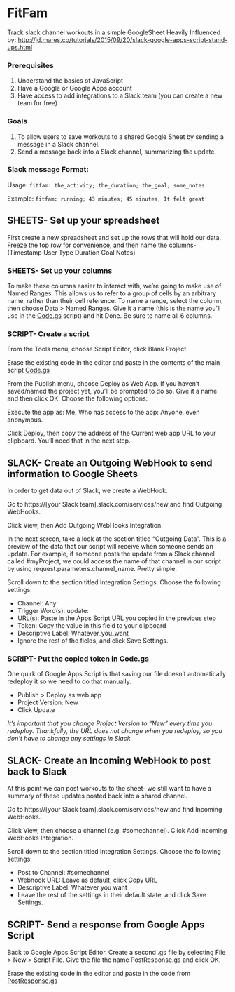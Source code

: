 # FitFam
Track slack channel workouts in a simple GoogleSheet
Heavily Influenced by: http://jd.mares.co/tutorials/2015/09/20/slack-google-apps-script-stand-ups.html

### Prerequisites
1. Understand the basics of JavaScript
2. Have a Google or Google Apps account
3. Have access to add integrations to a Slack team (you can create a new team for free)

### Goals
1. To allow users to save workouts to a shared Google Sheet by sending a message in a Slack channel.
2. Send a message back into a Slack channel, summarizing the update.

### Slack message Format:

Usage: `fitfam: the_activity; the_duration; the_goal; some_notes`

Example: `fitfam: running; 43 minutes; 45 minutes; It felt great!`

## SHEETS- Set up your spreadsheet
First create a new spreadsheet and set up the rows that will hold our data. Freeze the top row for convenience, and then name the columns- (Timestamp	User	Type	Duration	Goal	Notes)

### SHEETS- Set up your columns
To make these columns easier to interact with, we’re going to make use of Named Ranges. This allows us to refer to a group of cells by an arbitrary name, rather than their cell reference. To name a range, select the column, then choose Data > Named Ranges. Give it a name (this is the name you'll use in the [Code.gs](Code.gs) script) and hit Done. Be sure to name all 6 columns.

### SCRIPT- Create a script
 From the Tools menu, choose Script Editor, click Blank Project.

Erase the existing code in the editor and paste in the contents of the main script [Code.gs](Code.gs)

From the Publish menu, choose Deploy as Web App. If you haven’t saved/named the project yet, you’ll be prompted to do so. Give it a name and then click OK. Choose the following options:

Execute the app as: Me, Who has access to the app: Anyone, even anonymous.

Click Deploy, then copy the address of the Current web app URL to your clipboard. You’ll need that in the next step.

## SLACK- Create an Outgoing WebHook to send information to Google Sheets
In order to get data out of Slack, we create a WebHook.

Go to https://[your Slack team].slack.com/services/new and find Outgoing WebHooks.

Click View, then Add Outgoing WebHooks Integration.

In the next screen, take a look at the section titled “Outgoing Data”. This is a preview of the data that our script will receive when someone sends an update. For example, if someone posts the update from a Slack channel called #myProject, we could access the name of that channel in our script by using request.parameters.channel_name. Pretty simple.

Scroll down to the section titled Integration Settings. Choose the following settings:

+ Channel: Any
+ Trigger Word(s): update:
+ URL(s): Paste in the Apps Script URL you copied in the previous step
+ Token: Copy the value in this field to your clipboard
+ Descriptive Label: Whatever_you_want
+ Ignore the rest of the fields, and click Save Settings.

### SCRIPT- Put the copied token in [Code.gs](Code.gs)
One quirk of Google Apps Script is that saving our file doesn’t automatically redeploy it so we need to do that manually.

+ Publish > Deploy as web app
+ Project Version: New
+ Click Update

_It’s important that you change Project Version to “New” every time you redeploy. Thankfully, the URL does not change when you redeploy, so you don’t have to change any settings in Slack._

## SLACK- Create an Incoming WebHook to post back to Slack
At this point we can post workouts to the sheet- we still want to have a summary of these updates posted back into a shared channel.

Go to https://[your Slack team].slack.com/services/new and find Incoming WebHooks.

Click View, then choose a channel (e.g. #somechannel). Click Add Incoming WebHooks Integration.

Scroll down to the section titled Integration Settings. Choose the following settings:

+ Post to Channel: #somechannel
+ Webhook URL: Leave as default, click Copy URL
+ Descriptive Label: Whatever you want
+ Leave the rest of the settings in their default state, and click Save Settings.

## SCRIPT- Send a response from Google Apps Script
Back to Google Apps Script Editor. Create a second .gs file by selecting File > New > Script File. Give the file the name PostResponse.gs and click OK.

Erase the existing code in the editor and paste in the code from  [PostResponse.gs](PostResponse.gs)


